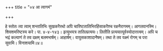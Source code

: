 +++
title = "०४ आ त्वागमं"

+++

हे स्तोतः त्वा त्वाम् शन्तातिभिः सुखकरैरथो अपि चारिष्टतातिभिरहिंसाकरैश्च रक्षनैरागमम्। आगतवानस्मि। शिवशमरिष्टस्य करे। पा. ४-४-१४३। इत्युभयत्र तातिल्प्रत्ययः। लितीति प्रत्ययात्पूर्वस्योदात्तत्वम्। अपि च भद्रं कल्याणं ते तव दक्षम् बलमभार्षम्। आहार्षम्। वायुसकाशादानैषम्। तथा ते तव यक्ष्मं रोगम् च परा सुवामि। विनाशयामि॥४॥